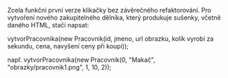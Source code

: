 Zcela funkční první verze klikačky bez závěrečného refaktorování. Pro vytvoření nového zakupitelného dělníka, který produkuje sušenky, včetně daného HTML, stačí napsat:

vytvorPracovnika(new Pracovnik(id, jmeno, url obrazku, kolik vyrobí za sekundu, cena, navyšení ceny při koupi));

např. vytvorPracovnika(new Pracovnik(0, "Makač", "obrazky/pracovnik1.png", 1, 10, 2));
